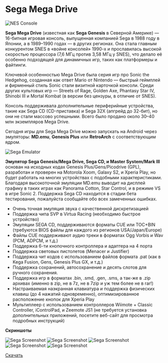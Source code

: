 # Sega Mega Drive

![NES Console](../images/sega/sega.jpg)


**Sega Mega Drive** (известная как **Sega Genesis** в Северной Америке) — 16-битная игровая консоль, выпущенная компанией Sega в 1988 году в Японии, а в 1989–1990 годах — в других регионах. Она стала главным конкурентом SNES в «войне консолей» 1990-х и прославилась высокой скоростью процессора (7,6 МГц против 3,58 МГц у SNES), что делало её особенно подходящей для динамичных игр, таких как платформеры и файтинги.

Ключевой особенностью Mega Drive была серия игр про Sonic the Hedgehog, созданная как ответ Mario от Nintendo — быстрый геймплей и фирменный стиль Sonic стали визитной карточкой консоли. Среди других культовых игр — Streets of Rage, Golden Axe, Phantasy Star IV, Shinobi III и Mortal Kombat (в версии без цензуры, в отличие от SNES).

Консоль поддерживала дополнительные периферийные устройства, такие как Sega CD (CD-приставка) и Sega 32X (апгрейд до 32-бит), но они не стали массово успешными. Всего было продано около 30–40 млн экземпляров Mega Drive.

Сегодня игры для Sega Mega Drive можно запускать на Android через эмуляторы: **MD.emu**, **Genesis Plus** или **RetroArch** с соответствующим ядром.

![Sega Emulator](../images/sega/sega_emu.png)

**Эмулятор Sega Genesis/Mega Drive, Sega CD, и Master System/Mark III** основан на исходных кодах Genesis Plus/Gens/Picodrive (GPL), разработан и проверен на Motorola Xoom, Galaxy S2, и Xperia Play, но будет работать на многих устройствах с подобными характеристиками. Благодаря высокоточной эмуляции MD.emu выводит на дисплей графику в таких играх как Panorama Cotton, Star Control, и в режиме VS в игре Sonic 2. Поддержка Sega CD находится в стадии бета тестирования, пожалуйста сообщайте обо всех замеченных ошибках.

* Очень точная эмуляция звука с качественной дискретизацией
* Поддержка чипа SVP в Virtua Racing (необходимо быстрое устройство)
* Эмуляции SEGA CD, поддерживаются форматы CUE или TOC+BIN (требуются BIOS файлы для каждого из регионов USA/Japan/Europe)
* Файлы CUE поддерживают аудио треки в форматах Ogg Vorbis и Wav (PCM, ADPCM, и т.д.)
* Поддержка 6-ти кнопочного контроллера и адаптера на 4 порта
* Поддержка световых пистолетов (Menacer и Justifier)
* Поддержка чит кодов с использованием файлов формата .pat (как в Kega Fusion, Gens, Genesis Plus GX, и т.д.)
* Поддержка сохранений, автосохранение и десять слотов для ручного сохранения.
* Поддержка игр в форматах .bin, .smd, .gen, .sms, а так-же в .zip архивах (именно в zip, не в 7z, не в 7zip и уж тем более не в rar!)
* Настраиваемая наэкранная клавиатура и поддержка физических клавиш (до 4 нажатий одновременно), оптимизированное расположение кнопок для Xperia Play
* Мультиплеер с использованием контроллеров Wiimote + Classic Controller, iControlPad, и Zeemote JS1 (не требуется установка дополнительных приложений, посетите веб-сайт для просмотра подробных инструкций)

**Скриншоты**

![Sega Screenshot](../images/sega/sega_emu_screen1.png)
![Sega Screenshot](../images/sega/sega_emu_screen2.png)
![Sega Screenshot](../images/sega/sega_emu_screen3.png)
![Sega Screenshot](../images/sega/sega_emu_screen4.png)
![Sega Screenshot](../images/sega/sega_emu_screen5.png)


[Скачать](https://mobdisc.com/fdl/a104a34e-5638-4a56-8e8c-cb576e1048df/MD-emu-v1-5-82-v8a.apk)